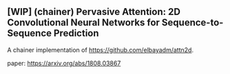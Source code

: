 ## [WIP] (chainer) Pervasive Attention: 2D Convolutional Neural Networks for Sequence-to-Sequence Prediction

A chainer implementation of https://github.com/elbayadm/attn2d.

paper: https://arxiv.org/abs/1808.03867